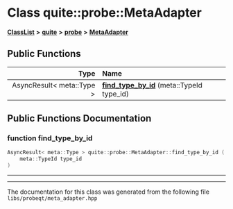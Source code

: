 

# Class quite::probe::MetaAdapter



[**ClassList**](annotated.md) **>** [**quite**](namespacequite.md) **>** [**probe**](namespacequite_1_1probe.md) **>** [**MetaAdapter**](classquite_1_1probe_1_1MetaAdapter.md)










































## Public Functions

| Type | Name |
| ---: | :--- |
|  AsyncResult&lt; meta::Type &gt; | [**find\_type\_by\_id**](#function-find_type_by_id) (meta::TypeId type\_id) <br> |




























## Public Functions Documentation




### function find\_type\_by\_id 

```C++
AsyncResult< meta::Type > quite::probe::MetaAdapter::find_type_by_id (
    meta::TypeId type_id
) 
```




<hr>

------------------------------
The documentation for this class was generated from the following file `libs/probeqt/meta_adapter.hpp`

